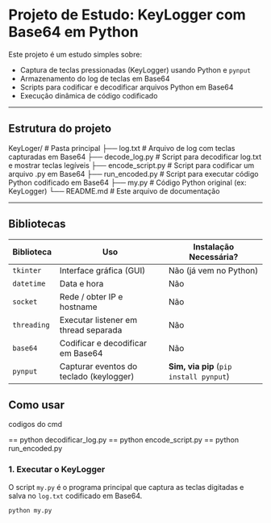 # Projeto de Estudo: KeyLogger com Base64 em Python

Este projeto é um estudo simples sobre:
- Captura de teclas pressionadas (KeyLogger) usando Python e `pynput`
- Armazenamento do log de teclas em Base64
- Scripts para codificar e decodificar arquivos Python em Base64
- Execução dinâmica de código codificado

---

## Estrutura do projeto

KeyLoger/ # Pasta principal
├── log.txt # Arquivo de log com teclas capturadas em Base64
├── decode_log.py # Script para decodificar log.txt e mostrar teclas legíveis
├── encode_script.py # Script para codificar um arquivo .py em Base64
├── run_encoded.py # Script para executar código Python codificado em Base64
├── my.py # Código Python original (ex: KeyLogger)
└── README.md # Este arquivo de documentação


---

## Bibliotecas

| Biblioteca  | Uso                                     | Instalação Necessária?                  |
| ----------- | --------------------------------------- | --------------------------------------- |
| `tkinter`   | Interface gráfica (GUI)                 | Não (já vem no Python)                  |
| `datetime`  | Data e hora                             | Não                                     |
| `socket`    | Rede / obter IP e hostname              | Não                                     |
| `threading` | Executar listener em thread separada    | Não                                     |
| `base64`    | Codificar e decodificar em Base64       | Não                                     |
| `pynput`    | Capturar eventos do teclado (keylogger) | **Sim, via pip** (`pip install pynput`) |


## Como usar
codigos do cmd 

== python decodificar_log.py
== python encode_script.py
== python run_encoded.py

### 1. Executar o KeyLogger

O script `my.py` é o programa principal que captura as teclas digitadas e salva no `log.txt` codificado em Base64.

```bash
python my.py


